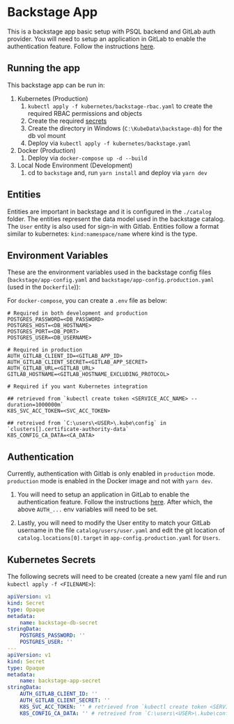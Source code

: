 # Backstage App

This is a backstage app basic setup with PSQL backend and GitLab auth provider. You will need to setup an application in GitLab to enable the authentication feature. Follow the instructions [here](https://backstage.io/docs/auth/gitlab/provider/).

## Running the app

This backstage app can be run in:

1. Kubernetes (Production)
    1. `kubectl apply -f kubernetes/backstage-rbac.yaml` to create the required RBAC permissions and objects
    1. Create the required [secrets](#kubernetes-secrets)
    1. Create the directory in Windows (`C:\KubeData\backstage-db`) for the db vol mount
    1. Deploy via `kubectl apply -f kubernetes/backstage.yaml`
2. Docker (Production)
    1. Deploy via `docker-compose up -d --build`
3. Local Node Environment (Development)
    1. cd to `backstage` and, run `yarn install` and deploy via `yarn dev`

## Entities

Entities are important in backstage and it is configured in the `./catalog` folder. The entities represent the data model used in the backstage catalog. The `User` entity is also used for sign-in with Gitlab. Entities follow a format similar to kubernetes: `kind:namespace/name` where kind is the type.

## Environment Variables

These are the environment variables used in the backstage config files (`backstage/app-config.yaml` and `backstage/app-config.production.yaml` (used in the `Dockerfile`)):

For `docker-compose`, you can create a `.env` file as below:

```env
# Required in both development and production
POSTGRES_PASSWORD=<DB_PASSWORD>
POSTGRES_HOST=<DB_HOSTNAME>
POSTGRES_PORT=<DB_PORT>
POSTGRES_USER=<DB_USERNAME>

# Required in production
AUTH_GITLAB_CLIENT_ID=<GITLAB_APP_ID>
AUTH_GITLAB_CLIENT_SECRET=<GITLAB_APP_SECRET>
AUTH_GITLAB_URL=<GITLAB_URL>
GITLAB_HOSTNAME=<GITLAB_HOSTNAME_EXCLUDING_PROTOCOL>

# Required if you want Kubernetes integration

## retrieved from `kubectl create token <SERVICE_ACC_NAME> --duration=1000000m`
K8S_SVC_ACC_TOKEN=<SVC_ACC_TOKEN>

## retreived from `C:\users\<USER>\.kube\config` in `clusters[].certificate-authority-data`
K8S_CONFIG_CA_DATA=<CA_DATA>
```

## Authentication

Currently, authentication with Gitlab is only enabled in `production` mode. `production` mode is enabled in the Docker image and not with `yarn dev`.

1. You will need to setup an application in GitLab to enable the authentication feature. Follow the instructions [here](https://backstage.io/docs/auth/gitlab/provider/). After which, the above `AUTH_...` env variables will need to be set.

2. Lastly, you will need to modify the User entity to match your GitLab username in the file `catalog/users/user.yaml` and edit the git location of `catalog.locations[0].target` in `app-config.production.yaml` for `Users`.

## Kubernetes Secrets

The following secrets will need to be created (create a new yaml file and run `kubectl apply -f <FILENAME>`):

```yaml
apiVersion: v1
kind: Secret
type: Opaque
metadata:
    name: backstage-db-secret
stringData:
    POSTGRES_PASSWORD: ''
    POSTGRES_USER: ''
---
apiVersion: v1
kind: Secret
type: Opaque
metadata:
    name: backstage-app-secret
stringData:
    AUTH_GITLAB_CLIENT_ID: ''
    AUTH_GITLAB_CLIENT_SECRET: ''
    K8S_SVC_ACC_TOKEN: '' # retrieved from `kubectl create token <SERVICE_ACC_NAME> --duration=1000000m`
    K8S_CONFIG_CA_DATA: '' # retreived from `C:\users\<USER>\.kube\config` in `clusters[].certificate-authority-data`
```

